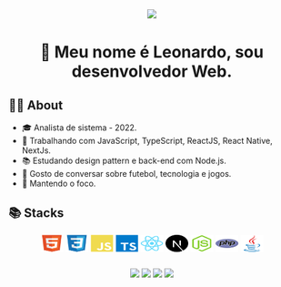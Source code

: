 <div align="center">
  <img
    height="180"
    src="https://media.tenor.com/WuOwfnsLcfYAAAAC/star-wars-obi-wan-kenobi.gif"
  />

  <h1>👋 Meu nome é Leonardo, sou desenvolvedor Web.</h1>

  <h2 align="left">👨‍💻 About</h2>

  <ul align="left">
    <li>🎓 Analista de sistema - 2022.</li>
    <li>
      🔭 Trabalhando com JavaScript, TypeScript, ReactJS, React Native, NextJs.
    </li>
    <li>📚 Estudando design pattern e back-end com Node.js.</li>
    <li>💬 Gosto de conversar sobre futebol, tecnologia e jogos.</li>
    <li>🎯 Mantendo o foco.</li>
  </ul>

  <h2 align="left">📚 Stacks</h2>

  <div style="display: inline_block">
    <img
      align="center"
      alt="HTML"
      height="30"
      width="40"
      src="https://raw.githubusercontent.com/devicons/devicon/master/icons/html5/html5-original.svg"
    />
    <img
      align="center"
      alt="CSS"
      height="30"
      width="40"
      src="https://raw.githubusercontent.com/devicons/devicon/master/icons/css3/css3-original.svg"
    />
    <img
      align="center"
      alt="Js"
      height="30"
      width="40"
      src="https://raw.githubusercontent.com/devicons/devicon/master/icons/javascript/javascript-plain.svg"
    />
    <img
      align="center"
      alt="Ts"
      height="30"
      width="40"
      src="https://raw.githubusercontent.com/devicons/devicon/master/icons/typescript/typescript-plain.svg"
    />
    <img
      align="center"
      alt="React"
      height="30"
      width="40"
      src="https://raw.githubusercontent.com/devicons/devicon/master/icons/react/react-original.svg"
    />
    <img
      align="center"
      alt="Next"
      height="30"
      width="40"
      src="https://raw.githubusercontent.com/devicons/devicon/master/icons/nextjs/nextjs-original.svg"
    />
    <img
      align="center"
      alt="Node"
      height="30"
      width="40"
      src="https://raw.githubusercontent.com/devicons/devicon/master/icons/nodejs/nodejs-original.svg"
    />
    <img
      align="center"
      alt="PHP"
      height="30"
      width="40"
      src="https://raw.githubusercontent.com/devicons/devicon/master/icons/php/php-original.svg"
    />
    <img
      align="center"
      alt="java"
      height="30"
      width="40"
      src="https://raw.githubusercontent.com/devicons/devicon/master/icons/java/java-original.svg"
    />
  </div>

  ##

  <div>
    <a href="https://www.linkedin.com/in/leonardo-pimentel-oliveira/"
      ><img
        src="https://img.shields.io/badge/LinkedIn-0077B5?style=for-the-badge&logo=linkedin&logoColor=white"
    /></a>
    <a href="mailto:opimleonardo@gmail.com"
      ><img
        src="https://img.shields.io/badge/Gmail-D14836?style=for-the-badge&logo=gmail&logoColor=white"
    /></a>
    <a href="https://twitter.com/mrleozito"
      ><img
        src="https://img.shields.io/badge/Twitter-1DA1F2?style=for-the-badge&logo=twitter&logoColor=white"
    /></a>
    <a href="https://www.instagram.com/mrleozito/"
      ><img
        src="https://img.shields.io/badge/Instagram-E4405F?style=for-the-badge&logo=instagram&logoColor=white"
    /></a>
  </div>
</div>
